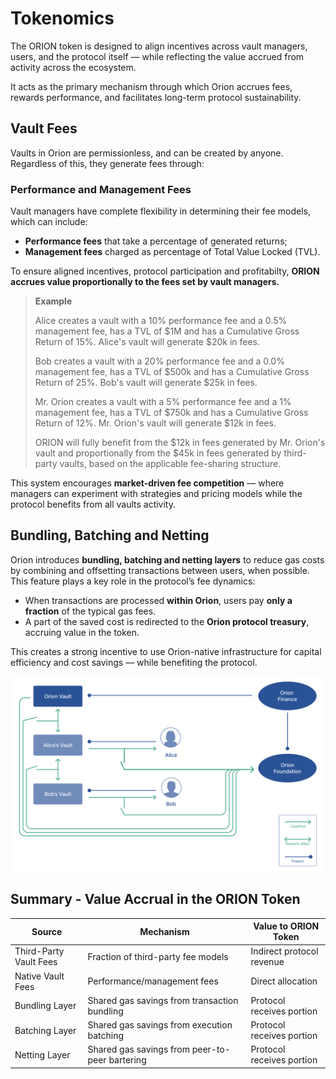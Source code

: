 # Tokenomics

The ORION token is designed to align incentives across vault managers, users, and the protocol itself — while reflecting the value accrued from activity across the ecosystem.

It acts as the primary mechanism through which Orion accrues fees, rewards performance, and facilitates long-term protocol sustainability.

## Vault Fees

Vaults in Orion are permissionless, and can be created by anyone. Regardless of this, they generate fees through:

### Performance and Management Fees
Vault managers have complete flexibility in determining their fee models, which can include:
- **Performance fees** that take a percentage of generated returns;
- **Management fees** charged as percentage of Total Value Locked (TVL).

To ensure aligned incentives, protocol participation and profitabilty, **ORION accrues value proportionally to the fees set by vault managers.**

> **Example**
>
> Alice creates a vault with a 10% performance fee and a 0.5% management fee, has a TVL of $1M and has a Cumulative Gross Return of 15%.
> Alice's vault will generate $20k in fees.
>
> Bob creates a vault with a 20% performance fee and a 0.0% management fee, has a TVL of $500k and has a Cumulative Gross Return of 25%.
> Bob's vault will generate $25k in fees.
>
> Mr. Orion creates a vault with a 5% performance fee and a 1% management fee, has a TVL of $750k and has a Cumulative Gross Return of 12%.
> Mr. Orion's vault will generate $12k in fees.
>
> ORION will fully benefit from the $12k in fees generated by Mr. Orion's vault and proportionally from the $45k in fees generated by third-party vaults, based on the applicable fee-sharing structure.

This system encourages **market-driven fee competition** — where managers can experiment with strategies and pricing models while the protocol benefits from all vaults activity.

## Bundling, Batching and Netting

Orion introduces **bundling, batching and netting layers** to reduce gas costs by combining and offsetting transactions between users, when possible. This feature plays a key role in the protocol’s fee dynamics:

- When transactions are processed **within Orion**, users pay **only a fraction** of the typical gas fees.
- A part of the saved cost is redirected to the **Orion protocol treasury**, accruing value in the token.

This creates a strong incentive to use Orion-native infrastructure for capital efficiency and cost savings — while benefiting the protocol.

![Tokenomics](../../static/img/tokenomics.png)

## Summary - Value Accrual in the ORION Token

| Source                        | Mechanism                                      | Value to ORION Token        |
|-------------------------------|------------------------------------------------|-----------------------------|
| Third-Party Vault Fees        | Fraction of third-party fee models             | Indirect protocol revenue   |
| Native Vault Fees             | Performance/management fees                    | Direct allocation           |
| Bundling Layer                | Shared gas savings from transaction bundling   | Protocol receives portion   |
| Batching Layer                | Shared gas savings from execution batching     | Protocol receives portion   |
| Netting Layer                 | Shared gas savings from peer-to-peer bartering | Protocol receives portion   |